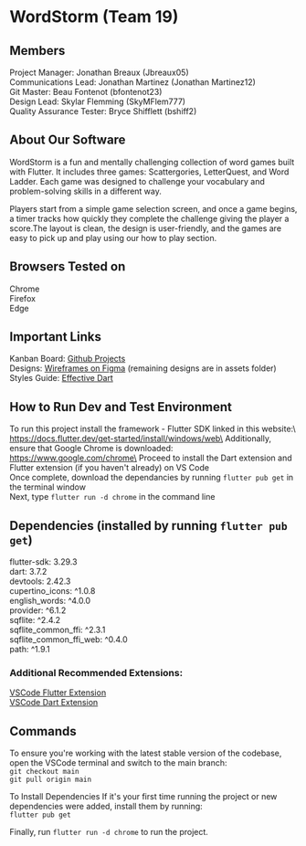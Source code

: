 # WordStorm (Team 19)
## Members
Project Manager: Jonathan Breaux (Jbreaux05)\
Communications Lead: Jonathan Martinez (Jonathan Martinez12)\
Git Master: Beau Fontenot (bfontenot23)\
Design Lead: Skylar Flemming (SkyMFlem777)\
Quality Assurance Tester: Bryce Shifflett (bshiff2)

## About Our Software
WordStorm is a fun and mentally challenging collection of word games built with Flutter. It includes three games: Scattergories, LetterQuest, and Word Ladder. Each game was designed to challenge your vocabulary and problem-solving skills in a different way.

Players start from a simple game selection screen, and once a game begins, a timer tracks how quickly they complete the challenge giving the player a score.The layout is clean, the design is user-friendly, and the games are easy to pick up and play using our how to play section.

## Browsers Tested on
Chrome\
Firefox\
Edge

## Important Links
Kanban Board: [Github Projects](https://github.com/orgs/CSC-3380-Spring-2025/projects/9/views/1)\
Designs: [Wireframes on Figma](https://www.figma.com/design/uCHhd6tCuB0Bs7pdC7K1qy/WireFrames?node-id=15-67&t=sZ9%E2%80%AC16LCcMQ5tXSeY-1%E2%80%AC) (remaining designs are in assets folder)\
Styles Guide: [Effective Dart](https://dart.dev/effective-dart/style)

## How to Run Dev and Test Environment
To run this project install the framework - Flutter SDK linked in this website:\ https://docs.flutter.dev/get-started/install/windows/web\
Additionally, ensure that Google Chrome is downloaded:\
https://www.google.com/chrome\
Proceed to install the Dart extension and Flutter extension (if you haven't already) on VS Code \
Once complete, download the dependancies by running `flutter pub get` in the terminal window\
Next, type `flutter run -d chrome` in the command line



## Dependencies (installed by running `flutter pub get`)
flutter-sdk: 3.29.3\
dart: 3.7.2\
devtools: 2.42.3\
cupertino_icons: ^1.0.8\
english_words: ^4.0.0\
provider: ^6.1.2\
sqflite: ^2.4.2\
sqflite_common_ffi: ^2.3.1\
sqflite_common_ffi_web: ^0.4.0\
path: ^1.9.1

### Additional Recommended Extensions:
[VSCode Flutter Extension](https://marketplace.visualstudio.com/items?itemName=Dart-Code.flutter)\
[VSCode Dart Extension](https://marketplace.visualstudio.com/items?itemName=Dart-Code.dart-code)

## Commands

To ensure you're working with the latest stable version of the codebase, open the VSCode terminal and switch to the main branch:\
`git checkout main`\
`git pull origin main`

To Install Dependencies
If it's your first time running the project or new dependencies were added, install them by running:\
`flutter pub get`

Finally, run `flutter run -d chrome` to run the project.
